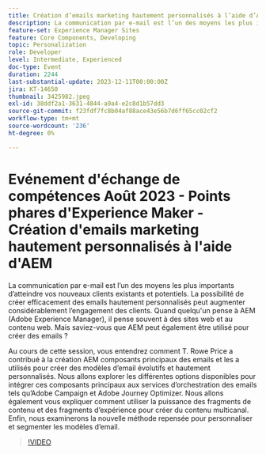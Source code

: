 ```yaml
---
title: Création d’emails marketing hautement personnalisés à l’aide d’AEM
description: La communication par e-mail est l’un des moyens les plus importants d’atteindre vos nouveaux clients existants et potentiels. La possibilité de créer efficacement des emails hautement personnalisés peut augmenter considérablement l’engagement des clients. Quand quelqu'un pense à AEM (Adobe Experience Manager), il pense souvent à des sites web et au contenu web. Mais saviez-vous que AEM peut également être utilisé pour créer des emails ?
feature-set: Experience Manager Sites
feature: Core Components, Developing
topic: Personalization
role: Developer
level: Intermediate, Experienced
doc-type: Event
duration: 2244
last-substantial-update: 2023-12-11T00:00:00Z
jira: KT-14650
thumbnail: 3425982.jpeg
exl-id: 38ddf2a1-3631-4844-a9a4-e2c8d1b57dd3
source-git-commit: f23fdf7fc8b04af88ace43e56b7d6ff65cc02cf2
workflow-type: tm+mt
source-wordcount: '236'
ht-degree: 0%

---
```


# Evénement d&#39;échange de compétences Août 2023 - Points phares d&#39;Experience Maker - Création d&#39;emails marketing hautement personnalisés à l&#39;aide d&#39;AEM

La communication par e-mail est l’un des moyens les plus importants d’atteindre vos nouveaux clients existants et potentiels. La possibilité de créer efficacement des emails hautement personnalisés peut augmenter considérablement l’engagement des clients. Quand quelqu&#39;un pense à AEM (Adobe Experience Manager), il pense souvent à des sites web et au contenu web. Mais saviez-vous que AEM peut également être utilisé pour créer des emails ?

Au cours de cette session, vous entendrez comment T. Rowe Price a contribué à la création AEM composants principaux des emails et les a utilisés pour créer des modèles d’email évolutifs et hautement personnalisés. Nous allons explorer les différentes options disponibles pour intégrer ces composants principaux aux services d’orchestration des emails tels qu’Adobe Campaign et Adobe Journey Optimizer. Nous allons également vous expliquer comment utiliser la puissance des fragments de contenu et des fragments d’expérience pour créer du contenu multicanal. Enfin, nous examinerons la nouvelle méthode repensée pour personnaliser et segmenter les modèles d’email.

>[!VIDEO](https://video.tv.adobe.com/v/3425982/?learn=on)
